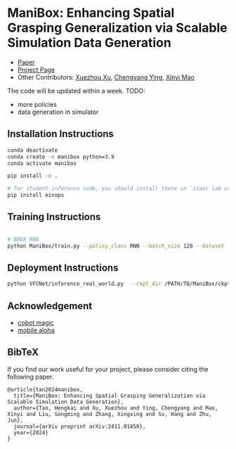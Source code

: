 # ManiBox: Enhancing Spatial Grasping Generalization via Scalable Simulation Data Generation

- [Paper](https://arxiv.org/pdf/2411.01850)
- [Project Page](https://thkkk.github.io/manibox)
- Other Contributors: [Xuezhou Xu](https://github.com/xuxuezhou), [Chengyang Ying](https://github.com/yingchengyang), [Xinyi Mao](https://github.com/shhmxy2)

The code will be updated within a week. TODO:
- more policies
- data generation in simulator

## Installation Instructions

```bash
conda deactivate
conda create -n manibox python=3.9
conda activate manibox

pip install -e .

# for student inference code, you should install these in `isaac lab conda env`:
pip install einops
```

## Training Instructions
```bash

# BBOX RNN
python ManiBox/train.py --policy_class RNN --batch_size 128 --dataset ../ --num_episodes 38000  --loss_function l1  --rnn_layers 3 --rnn_hidden_dim 512 --actor_hidden_dim 512 --num_epochs 50 --lr 2e-3 --gradient_accumulation_steps 1 > train.log 2>&1
```

## Deployment Instructions

```bash
python VFCNet/inference_real_world.py  --ckpt_dir /PATH/TO/ManiBox/ckpt/2024-xx-xx_xx-xx-xxRNN --policy_class RNN --ckpt_name policy_best.ckpt
```

## Acknowledgement

- [cobot magic](https://github.com/agilexrobotics/cobot_magic)
- [mobile aloha](https://github.com/MarkFzp/mobile-aloha)

## BibTeX
If you find our work useful for your project, please consider citing the following paper.

```
@article{tan2024manibox,
  title={ManiBox: Enhancing Spatial Grasping Generalization via Scalable Simulation Data Generation},
  author={Tan, Hengkai and Xu, Xuezhou and Ying, Chengyang and Mao, Xinyi and Liu, Songming and Zhang, Xingxing and Su, Hang and Zhu, Jun},
  journal={arXiv preprint arXiv:2411.01850},
  year={2024}
}
```